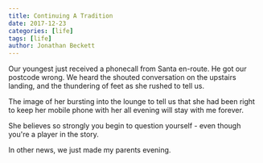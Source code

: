```yaml
---
title: Continuing A Tradition
date: 2017-12-23
categories: [life]
tags: [life]
author: Jonathan Beckett
---
```


Our youngest just received a phonecall from Santa en-route. He got our postcode wrong. We heard the shouted conversation on the upstairs landing, and the thundering of feet as she rushed to tell us.

The image of her bursting into the lounge to tell us that she had been right to keep her mobile phone with her all evening will stay with me forever.

She believes so strongly you begin to question yourself - even though you're a player in the story.

In other news, we just made my parents evening.